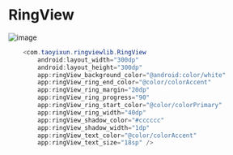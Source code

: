 # RingView
![image](https://github.com/taoyixun/RingView/blob/master/img-folder/20160829135501.png?raw=true)
```java
    <com.taoyixun.ringviewlib.RingView
        android:layout_width="300dp"
        android:layout_height="300dp"
        app:ringView_background_color="@android:color/white"
        app:ringView_ring_end_color="@color/colorAccent"
        app:ringView_ring_margin="20dp"
        app:ringView_ring_progress="90"
        app:ringView_ring_start_color="@color/colorPrimary"
        app:ringView_ring_width="40dp"
        app:ringView_shadow_color="#cccccc"
        app:ringView_shadow_width="1dp"
        app:ringView_text_color="@color/colorAccent"
        app:ringView_text_size="18sp" />
  ```

